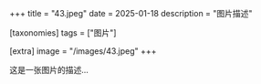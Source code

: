+++
title = "43.jpeg"
date = 2025-01-18
description = "图片描述"

[taxonomies]
tags = ["图片"]

[extra]
image = "/images/43.jpeg"
+++

这是一张图片的描述...
